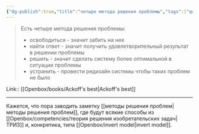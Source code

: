 ```yaml
---
{"dg-publish":true,"title":"четыре метода решения проблемы","tags":["quotes"],"date":"2023-01-20T10:00:47+04:00","modified_at":"2023-06-29T12:41:07+03:00","alias":"четыре метода решения проблемы","dg-path":"/quotes/202301201000.md","permalink":"/quotes/202301201000/","dgPassFrontmatter":true}
---
```



> Есть четыре метода решения проблемы:
>  - освободиться - значит забить на нее
>  - найти ответ - значит получить удовлетворительный результат в решении проблемы
>  - решить - значит сделать систему более оптимальной в ситуации проблемы 
>  - устранить - провести редизайн системы чтобы таких проблем не было 

Link:: [[Openbox/books/Ackoff's best\|Ackoff's best]]

---

Кажется, что пора заводить заметку [[методы решения проблем\|методы решения проблем]], где будут всякие способы из [[Openbox/competencies/теория решения изобретательских задач\|ТРИЗ]] и, конкретика, типа [[Openbox/invert model\|invert model]].
